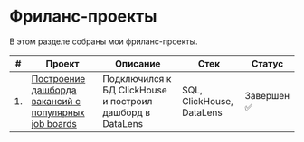 # Фриланс-проекты
 
В этом разделе собраны мои фриланс-проекты.

| #    | Проект                | Описание                                                     | Стек                                                         | Статус                                                         |
| ---- | ------------------------------------------------------------ | ------------------------------------------------------------ | ------------------------------------------------------------ | ------------------------------------------------------------ |
| 1.   | [Построение дашборда вакансий с популярных job boards](https://github.com/mechfil/freelance_projects/tree/main/Dashboard%20DataLens) | Подключился к БД ClickHouse и построил дашборд в DataLens  | SQL, ClickHouse,  DataLens      | Завершен ✅     |